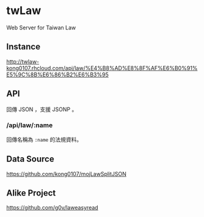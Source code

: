 # twLaw
Web Server for Taiwan Law

## Instance
http://twlaw-kong0107.rhcloud.com/api/law/%E4%B8%AD%E8%8F%AF%E6%B0%91%E5%9C%8B%E6%86%B2%E6%B3%95

## API
回傳 JSON ，支援 JSONP 。

### /api/law/:name
回傳名稱為 `:name` 的法規資料。

## Data Source
https://github.com/kong0107/mojLawSplitJSON

## Alike Project
https://github.com/g0v/laweasyread
